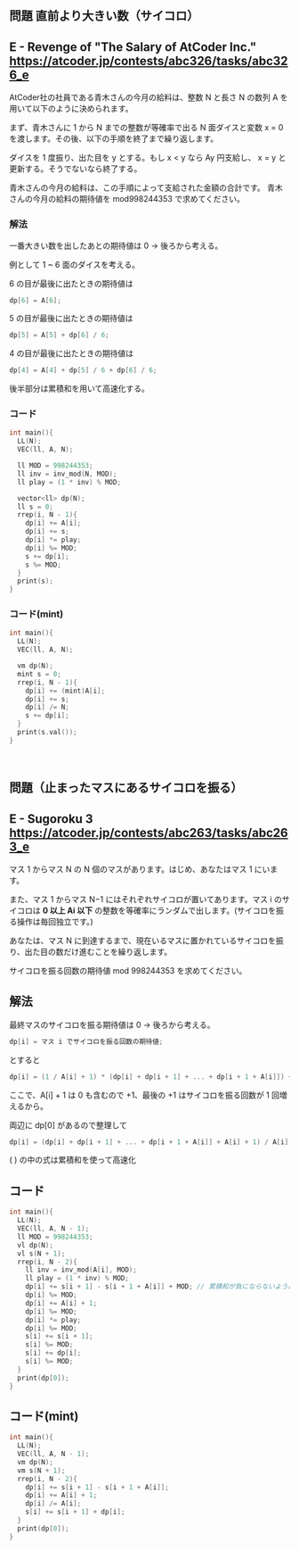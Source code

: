 ## 問題 直前より大きい数（サイコロ）
E - Revenge of "The Salary of AtCoder Inc." 
https://atcoder.jp/contests/abc326/tasks/abc326_e
---
AtCoder社の社員である青木さんの今月の給料は、整数 N と長さ N の数列 A を用いて以下のように決められます。

まず、青木さんに 1 から N までの整数が等確率で出る N 面ダイスと変数 x = 0 を渡します。その後、以下の手順を終了まで繰り返します。

ダイスを 1 度振り、出た目を y とする。もし x < y なら Ay 円支給し、 x = y と更新する。そうでないなら終了する。

青木さんの今月の給料は、この手順によって支給された金額の合計です。
青木さんの今月の給料の期待値を mod998244353 で求めてください。

### 解法
一番大きい数を出したあとの期待値は 0 -> 後ろから考える。

例として 1 ~ 6 面のダイスを考える。

6 の目が最後に出たときの期待値は
```cpp
dp[6] = A[6];
```

5 の目が最後に出たときの期待値は
```cpp
dp[5] = A[5] + dp[6] / 6;
```

4 の目が最後に出たときの期待値は
```cpp
dp[4] = A[4] + dp[5] / 6 + dp[6] / 6;
```

後半部分は累積和を用いて高速化する。

### コード
```cpp
int main(){
  LL(N);
  VEC(ll, A, N);

  ll MOD = 998244353;
  ll inv = inv_mod(N, MOD);
  ll play = (1 * inv) % MOD;

  vector<ll> dp(N);
  ll s = 0;
  rrep(i, N - 1){
    dp[i] += A[i];
    dp[i] += s;
    dp[i] *= play;
    dp[i] %= MOD;
    s += dp[i];
    s %= MOD;
  }
  print(s);
}
```

### コード(mint)
```cpp
int main(){
  LL(N);
  VEC(ll, A, N);

  vm dp(N);
  mint s = 0;
  rrep(i, N - 1){
    dp[i] += (mint)A[i];
    dp[i] += s;
    dp[i] /= N;
    s += dp[i];
  }
  print(s.val());
}
```



<br>



## 問題（止まったマスにあるサイコロを振る）
E - Sugoroku 3
https://atcoder.jp/contests/abc263/tasks/abc263_e
---
マス 1 からマス N の N 個のマスがあります。はじめ、あなたはマス 1 にいます。

また、マス 1 からマス N−1 にはそれぞれサイコロが置いてあります。マス i のサイコロは
**0 以上 Ai 以下**
の整数を等確率にランダムで出します。(サイコロを振る操作は毎回独立です。)

あなたは、マス N に到達するまで、現在いるマスに置かれているサイコロを振り、出た目の数だけ進むことを繰り返します。

サイコロを振る回数の期待値 mod 998244353 を求めてください。



## 解法
最終マスのサイコロを振る期待値は 0 -> 後ろから考える。

```cpp
dp[i] = マス i でサイコロを振る回数の期待値;
```
とすると
```cpp
dp[i] = (1 / A[i] + 1) * (dp[i] + dp[i + 1] + ... + dp[i + 1 + A[i]]) + 1;
```
ここで、A[i] + 1 は 0 も含むので +1、最後の +1 はサイコロを振る回数が 1 回増えるから。

両辺に dp[0] があるので整理して
```cpp
dp[i] = (dp[i] + dp[i + 1] + ... + dp[i + 1 + A[i]] + A[i] + 1) / A[i];
```
( ) の中の式は累積和を使って高速化

## コード
```cpp
int main(){
  LL(N);
  VEC(ll, A, N - 1);
  ll MOD = 998244353;
  vl dp(N);
  vl s(N + 1);
  rrep(i, N - 2){
    ll inv = inv_mod(A[i], MOD);
    ll play = (1 * inv) % MOD;
    dp[i] += s[i + 1] - s[i + 1 + A[i]] + MOD; // 累積和が負にならないように
    dp[i] %= MOD;
    dp[i] += A[i] + 1;
    dp[i] %= MOD;
    dp[i] *= play;
    dp[i] %= MOD;
    s[i] += s[i + 1];
    s[i] %= MOD;
    s[i] += dp[i];
    s[i] %= MOD;
  }
  print(dp[0]);
}
```

## コード(mint)
```cpp
int main(){
  LL(N);
  VEC(ll, A, N - 1);
  vm dp(N);
  vm s(N + 1);
  rrep(i, N - 2){
    dp[i] += s[i + 1] - s[i + 1 + A[i]];
    dp[i] += A[i] + 1;
    dp[i] /= A[i];
    s[i] += s[i + 1] + dp[i];
  }
  print(dp[0]);
}
```

